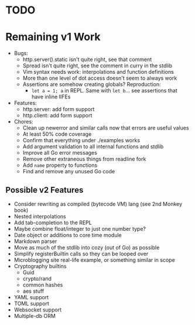 # TODO

# Remaining v1 Work

* Bugs:
    * http.server().static isn't quite right, see that comment
    * Spread isn't quite right, see the comment in curry in the stdlib
    * Vim syntax needs work: interpolations and function definitions
    * More than one level of dot access doesn't seem to always work
    * Assertions are somehow creating globals? Reproduction:
        * `let a = 1; a` in REPL. Same with `let b`... see assertions that have
          inline IIFEs
* Features:
    * http.server: add form support
    * http.client: add form support
* Chores:
    * Clean up newerror and similar calls now that errors are useful values
    * At least 50% code coverage
    * Confirm that everything under ./examples works
    * Add argument validation to all internal functions and stdlib
    * Improve all Go error messages
    * Remove other extraneous things from readline fork
    * Add `name` property to functions
    * Find and remove any unused Go code

## Possible v2 Features

* Consider rewriting as compiled (bytecode VM) lang (see 2nd Monkey book)
* Nested interpolations
* Add tab-completion to the REPL
* Maybe combine float/integer to just one number type?
* Date object or additions to core time module
* Markdown parser
* Move as much of the stdlib into cozy (out of Go) as possible
* Simplify registerBuiltin calls so they can be looped over
* Microblogging site real-life example, or something similar in scope
* Cryptography builtins
    * Guid
    * crypto/rand
    * common hashes
    * aes stuff
* YAML support
* TOML support
* Websocket support
* Multiple-db ORM
